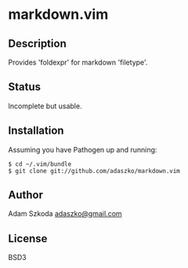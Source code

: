 # markdown.vim

## Description

Provides 'foldexpr' for markdown 'filetype'.

## Status

Incomplete but usable.

## Installation

Assuming you have Pathogen up and running:

    $ cd ~/.vim/bundle
    $ git clone git://github.com/adaszko/markdown.vim

## Author

Adam Szkoda <adaszko@gmail.com>

## License

BSD3
